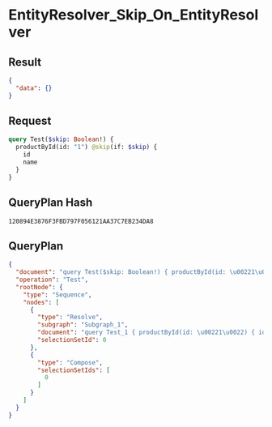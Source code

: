 # EntityResolver_Skip_On_EntityResolver

## Result

```json
{
  "data": {}
}
```

## Request

```graphql
query Test($skip: Boolean!) {
  productById(id: "1") @skip(if: $skip) {
    id
    name
  }
}
```

## QueryPlan Hash

```text
120894E3876F3FBD797F056121AA37C7EB234DA8
```

## QueryPlan

```json
{
  "document": "query Test($skip: Boolean!) { productById(id: \u00221\u0022) @skip(if: $skip) { id name } }",
  "operation": "Test",
  "rootNode": {
    "type": "Sequence",
    "nodes": [
      {
        "type": "Resolve",
        "subgraph": "Subgraph_1",
        "document": "query Test_1 { productById(id: \u00221\u0022) { id name } }",
        "selectionSetId": 0
      },
      {
        "type": "Compose",
        "selectionSetIds": [
          0
        ]
      }
    ]
  }
}
```

